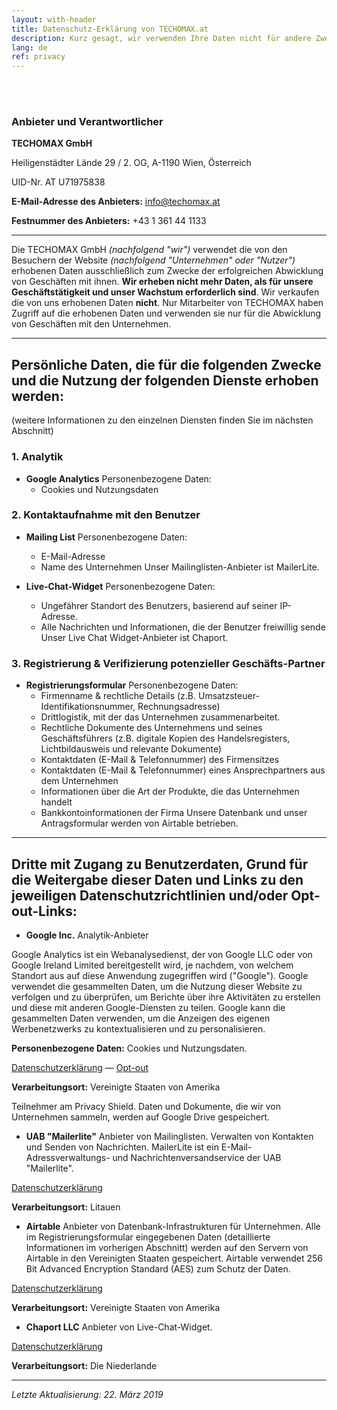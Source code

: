```yaml
---
layout: with-header
title: Datenschutz-Erklärung von TECHOMAX.at
description: Kurz gesagt, wir verwenden Ihre Daten nicht für andere Zwecke, außer mit Ihnen zu arbeiten.  
lang: de
ref: privacy
---
```


<br>
<br>

### Anbieter und Verantwortlicher

**TECHOMAX GmbH**

Heiligenstädter Lände 29 / 2. OG, 
A-1190 Wien, Österreich

UID-Nr. AT U71975838

**E-Mail-Adresse des Anbieters:** info@techomax.at

**Festnummer des Anbieters:** +43 1 361 44 1133

---

Die TECHOMAX GmbH *(nachfolgend "wir")* verwendet die von den Besuchern der Website *(nachfolgend "Unternehmen" oder "Nutzer")* erhobenen Daten ausschließlich zum Zwecke der erfolgreichen Abwicklung von Geschäften mit ihnen. **Wir erheben nicht mehr Daten, als für unsere Geschäftstätigkeit und unser Wachstum erforderlich sind**. Wir verkaufen die von uns erhobenen Daten **nicht**. Nur Mitarbeiter von TECHOMAX haben Zugriff auf die erhobenen Daten und verwenden sie nur für die Abwicklung von Geschäften mit den Unternehmen.

---

## Persönliche Daten, die für die folgenden Zwecke und die Nutzung der folgenden Dienste erhoben werden:
(weitere Informationen zu den einzelnen Diensten finden Sie im nächsten Abschnitt)

### 1. Analytik
- **Google Analytics**
Personenbezogene Daten:
	- Cookies und Nutzungsdaten

### 2. Kontaktaufnahme mit den Benutzer
- **Mailing List**
Personenbezogene Daten:
	- E-Mail-Adresse
	- Name des Unternehmen
Unser Mailinglisten-Anbieter ist MailerLite.

- **Live-Chat-Widget**
Personenbezogene Daten:
	- Ungefährer Standort des Benutzers, basierend auf seiner IP-Adresse.
	- Alle Nachrichten und Informationen, die der Benutzer freiwillig sende
Unser Live Chat Widget-Anbieter ist Chaport. 

### 3. Registrierung & Verifizierung potenzieller Geschäfts-Partner
- **Registrierungsformular**
Personenbezogene Daten:
	- Firmenname & rechtliche Details (z.B. Umsatzsteuer-Identifikationsnummer, Rechnungsadresse)
	- Drittlogistik, mit der das Unternehmen zusammenarbeitet.
	- Rechtliche Dokumente des Unternehmens und seines Geschäftsführers (z.B. digitale Kopien des Handelsregisters, Lichtbildausweis und relevante Dokumente)
	- Kontaktdaten (E-Mail & Telefonnummer) des Firmensitzes
	- Kontaktdaten (E-Mail & Telefonnummer) eines Ansprechpartners aus dem Unternehmen 
	- Informationen über die Art der Produkte, die das Unternehmen handelt
	- Bankkontoinformationen der Firma
Unsere Datenbank und unser Antragsformular werden von Airtable betrieben.

---

## Dritte mit Zugang zu Benutzerdaten, Grund für die Weitergabe dieser Daten und Links zu den jeweiligen Datenschutzrichtlinien und/oder Opt-out-Links:

- **Google Inc.**
Analytik-Anbieter

Google Analytics ist ein Webanalysedienst, der von Google LLC oder von Google Ireland Limited bereitgestellt wird, je nachdem, von welchem Standort aus auf diese Anwendung zugegriffen wird ("Google"). Google verwendet die gesammelten Daten, um die Nutzung dieser Website zu verfolgen und zu überprüfen, um Berichte über ihre Aktivitäten zu erstellen und diese mit anderen Google-Diensten zu teilen.
Google kann die gesammelten Daten verwenden, um die Anzeigen des eigenen Werbenetzwerks zu kontextualisieren und zu personalisieren.

**Personenbezogene Daten:** Cookies und Nutzungsdaten.

[Datenschutzerklärung](https://policies.google.com/privacy?hl=de) — [Opt-out](https://tools.google.com/dlpage/gaoptout)

**Verarbeitungsort:** Vereinigte Staaten von Amerika

Teilnehmer am Privacy Shield. 
Daten und Dokumente, die wir von Unternehmen sammeln, werden auf Google Drive gespeichert.

- **UAB "Mailerlite"**
Anbieter von Mailinglisten. Verwalten von Kontakten und Senden von Nachrichten.
MailerLite ist ein E-Mail-Adressverwaltungs- und Nachrichtenversandservice der UAB "Mailerlite".

[Datenschutzerklärung](https://www.mailerlite.com/legal/privacy-policy)

**Verarbeitungsort:** Litauen

- **Airtable**
Anbieter von Datenbank-Infrastrukturen für Unternehmen. Alle im Registrierungsformular eingegebenen Daten (detaillierte Informationen im vorherigen Abschnitt) werden auf den Servern von Airtable in den Vereinigten Staaten gespeichert. Airtable verwendet 256 Bit Advanced Encryption Standard (AES) zum Schutz der Daten.

[Datenschutzerklärung](https://airtable.com/privacy)

**Verarbeitungsort:** Vereinigte Staaten von Amerika

- **Chaport LLC**
Anbieter von Live-Chat-Widget.

[Datenschutzerklärung](https://www.chaport.com/privacy)

**Verarbeitungsort:** Die Niederlande

---

*Letzte Aktualisierung: 22. März 2019*